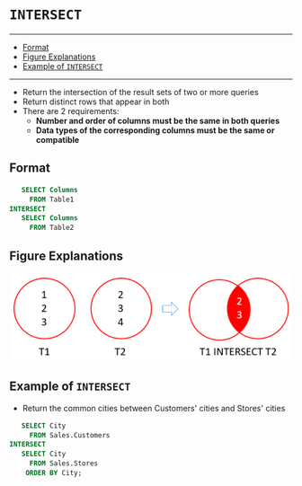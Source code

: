 # `INTERSECT`

---

- [Format](#format)
- [Figure Explanations](#figure-explanations)
- [Example of `INTERSECT`](#example-of-intersect)

---

- Return the intersection of the result sets of two or more queries
- Return distinct rows that appear in both
- There are 2 requirements:
  - **Number and order of columns must be the same in both queries**
  - **Data types of the corresponding columns must be the same or compatible**

## Format

```sql
   SELECT Columns
     FROM Table1
INTERSECT
   SELECT Columns
     FROM Table2
```

## Figure Explanations

<img src="../../figures/intersect.png">

## Example of `INTERSECT`

- Return the common cities between Customers' cities and Stores' cities

```sql
   SELECT City
     FROM Sales.Customers
INTERSECT
   SELECT City
     FROM Sales.Stores
    ORDER BY City;
```
